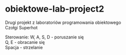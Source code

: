 # obiektowe-lab-project2
Drugi projekt z laboratoriów programowania obiektowego  
Czołgi Superhot

Sterowanie:
W, A, S, D - poruszanie się  
Q, E - obracanie się  
Spacja - strzelanie
